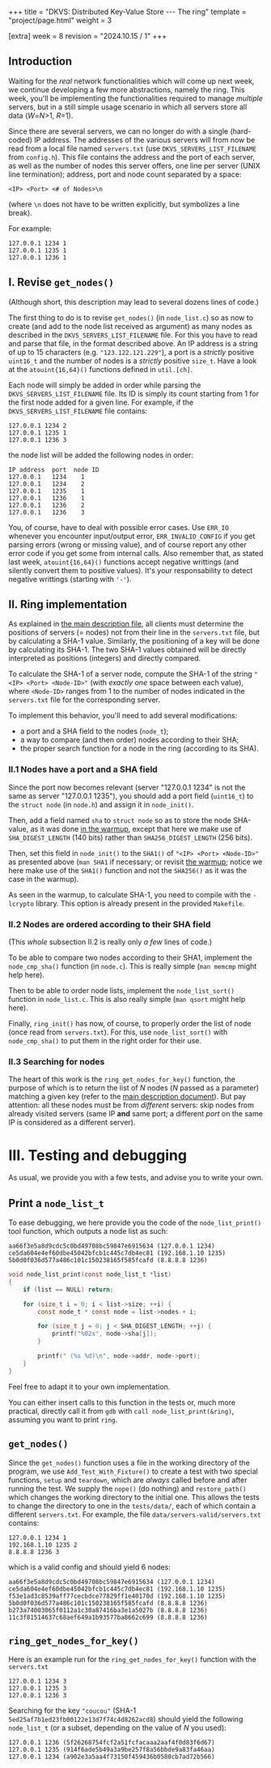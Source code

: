 +++
title = "DKVS: Distributed Key-Value Store --- The ring"
template = "project/page.html"
weight = 3

[extra]
week = 8
revision = "2024.10.15 / 1"
+++

## Introduction

Waiting for the _real_ network functionalities which will come up next week, we continue developing a few more abstractions, namely the ring.
This week, you'll be implementing the functionalities required to manage _multiple_ servers, but in a still simple usage scenario in which all servers store all data (*W*=*N*>1, *R*=1).

Since there are several servers, we can no longer do with a single (hard-coded) IP address. The addresses of the various servers will from now be read from a local file named `servers.txt` (use `DKVS_SERVERS_LIST_FILENAME` from `config.h`). This file contains the address and the port of each server, as well as the number of nodes this server offers, one line per server (UNIX line termination); address, port and node count separated by a space:

    <IP> <Port> <# of Nodes>\n

(where `\n` does not have to be written explicitly, but symbolizes a line break).

For example:

~~~ {.numberLines}
127.0.0.1 1234 1
127.0.0.1 1235 1
127.0.0.1 1236 1
~~~


## I. Revise `get_nodes()`

(Although short, this description may lead to several dozens lines of code.)

The first thing to do is to revise `get_nodes()` (in `node_list.c`) so as now to create (and add to the node list received as argument) as many nodes as described in the `DKVS_SERVERS_LIST_FILENAME` file. For this you have to read and parse that file, in the format described above. An IP address is a string of up to 15 characters (e.g. `"123.122.121.229"`), a port is a _strictly_ positive `uint16_t` and the number of nodes is a _strictly_ positive `size_t`. Have a look at the `atouint{16,64}()` functions defined in `util.[ch]`.

Each node will simply be added in order while parsing the `DKVS_SERVERS_LIST_FILENAME` file. Its ID is simply its count starting from 1 for the first node added for a given line. For example, if the `DKVS_SERVERS_LIST_FILENAME` file contains:

~~~ {.numberLines}
127.0.0.1 1234 2
127.0.0.1 1235 1
127.0.0.1 1236 3
~~~

the node list will be added the following nodes in order:

~~~
IP address  port  node ID
127.0.0.1   1234    1
127.0.0.1   1234    2
127.0.0.1   1235    1
127.0.0.1   1236    1
127.0.0.1   1236    2
127.0.0.1   1236    3
~~~

You, of course, have to deal with possible error cases. Use `ERR_IO` whenever you encounter input/output error, `ERR_INVALID_CONFIG` if you get parsing errors (wrong or missing value), and of course report any other error code if you get some from internal calls.
Also remember that, as stated last week, `atouint{16,64}()` functions accept negative writtings (and silently convert them to positive values). It's your responsability to detect negative writtings (starting with `'-'`).

## II. Ring implementation

As explained in [the main description file](../01-main/), all clients must determine the positions of servers (= nodes) not from their line in the `servers.txt` file, but by calculating a SHA-1 value. Similarly, the positioning of a key will be done by calculating its SHA-1. The two SHA-1 values obtained will be directly interpreted as positions (integers) and directly compared.

To calculate the SHA-1 of a server node, compute the SHA-1 of the string `"<IP> <Port> <Node-ID>"`
(with _exactly one_ space between each value), where `<Node-ID>` ranges from 1 to the number of nodes indicated in the `servers.txt` file for the corresponding server.

To implement this behavior, you'll need to add several modifications:

- a port and a SHA field to the nodes (`node_t`);
- a way to compare (and then order) nodes according to their SHA;
- the proper search function for a node in the ring (according to its SHA).

### II.1 Nodes have a port and a SHA field

Since the port now becomes relevant (server "127.0.0.1 1234" is not the same as server "127.0.0.1 1235"), you should add a port field (`uint16_t`) to the `struct node` (in `node.h`) and assign it in `node_init()`.

Then, add a field named `sha` to `struct node` so as to store the node SHA-value, as it was done [in the warmup](https://projprogsys-epfl.github.io/project/index/warmup/#compilation-of-code-with-library), except that here we make use of `SHA_DIGEST_LENGTH` (140 bits) rather than `SHA256_DIGEST_LENGTH` (256 bits).

Then, set this field in `node_init()` to the `SHA1()` of `"<IP> <Port> <Node-ID>"` as presented above (`man SHA1` if necessary; or revisit [the warmup](https://projprogsys-epfl.github.io/project/index/warmup/#compilation-of-code-with-library); notice we here make use of the `SHA1()` function and not the `SHA256()` as it was the case in the warmup).

As seen in the warmup, to calculate SHA-1, you need to compile with the `-lcrypto` library. This option is already present in the provided `Makefile`.

### II.2 Nodes are ordered according to their SHA field

(This _whole_ subsection II.2 is really only _a few_ lines of code.)

To be able to compare two nodes according to their SHA1, implement the `node_cmp_sha()` function (in `node.c`). This is really simple (`man memcmp` might help here).

Then to be able to order node lists, implement the `node_list_sort()` function in `node_list.c`. This is also really simple (`man qsort` might help  here).

Finally, `ring_init()` has now, of course, to properly order the list of node (once read from `servers.txt`). For this,  use `node_list_sort()` with `node_cmp_sha()` to put them in the right order for their use.

### II.3 Searching for nodes

The heart of this work is the `ring_get_nodes_for_key()` function, the purpose of which is to return the list of _N_ nodes (_N_ passed as a parameter) matching a given key (refer to the [main description document](../01-main/#partial-distribution-1-key-ring)). But pay attention: all these nodes must be from _different_ servers: skip nodes from already visited servers (same IP **and** same port; a different _port_ on the same IP is considered as a different server).


# III. Testing and debugging

As usual, we provide you with a few tests, and advise you to write your own.

## Print a `node_list_t`

To ease debugging, we here provide you the code of the `node_list_print()` tool function, which outputs a node list as such:

```
aa66f3e5a8d9cdc5c0bd49708bc59847e6915634 (127.0.0.1 1234)
ce5da604e4ef60dbe45042bfcb1c445c7db4ec81 (192.168.1.10 1235)
5b0d0f036d577a486c101c150238165f585fcafd (8.8.8.8 1236)
```

```c
void node_list_print(const node_list_t *list)
{
    if (list == NULL) return;

    for (size_t i = 0; i < list->size; ++i) {
        const node_t * const node = list->nodes + i;

        for (size_t j = 0; j < SHA_DIGEST_LENGTH; ++j) {
            printf("%02x", node->sha[j]);
        }

        printf(" (%s %d)\n", node->addr, node->port);
    }
}
```

Feel free to adapt it to your own implementation.

You can either insert calls to this function in the tests or, much more practical, directly call it from `gdb` with `call node_list_print(&ring)`, assuming you want to print `ring`.

## `get_nodes()`

Since the `get_nodes()` function uses a file in the working directory of the program, we use `Add_Test_With_Fixture()` to create a test with two special functions, `setup` and `teardown`, which are _always_ called before and after running the test. We supply the `nope()` (do nothing) and `restore_path()` which changes the working directory to the initial one. This allows the tests to change the directory to one in the `tests/data/`, each of which contain a different `servers.txt`. For example, the file `data/servers-valid/servers.txt` contains:

```
127.0.0.1 1234 1
192.168.1.10 1235 2
8.8.8.8 1236 3
```

which is a valid config and should yield 6 nodes:

```
aa66f3e5a8d9cdc5c0bd49708bc59847e6915634 (127.0.0.1 1234)
ce5da604e4ef60dbe45042bfcb1c445c7db4ec81 (192.168.1.10 1235)
f53e1ad3c8539aff77cecbdce77829ff1e40170d (192.168.1.10 1235)
5b0d0f036d577a486c101c150238165f585fcafd (8.8.8.8 1236)
b273a74003065f0112a1c30a87416ba3e1a5027b (8.8.8.8 1236)
11c3f81514637c68aef649a1b93577ba8662c699 (8.8.8.8 1236)
```

## `ring_get_nodes_for_key()`

Here is an example run for the `ring_get_nodes_for_key()` function with the `servers.txt`

```
127.0.0.1 1234 3
127.0.0.1 1235 3
127.0.0.1 1236 3
```

Searching for the key `"coucou"` (SHA-1 `5ed25af7b1ed23fb00122e13d7f74c4d8262acd8`) should yield the following `node_list_t` (or a subset, depending on the value of _N_ you used):

```
127.0.0.1 1236 (5f26268754fcf2a51fcfacaaa2aaf4f0d83f6d67)
127.0.0.1 1235 (914f6ade5b49a3a9be257f8a56bbde9a83fa46aa)
127.0.0.1 1234 (a902e3a5aa4f73150f459436b0580cb7ad72b566)
```
